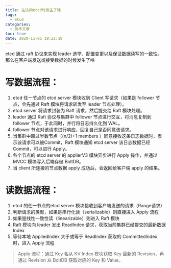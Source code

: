 ```yaml
---
title: 在访问etcd时发生了啥
tags:
  - etcd
categories:
  - 技术文章
toc: true
date: 2020-11-05 19:22:10
---
```


etcd 通过 raft 协议来实现 leader 选举、配置变更以及保证数据读写的一致性。那么在客户端发送或接受数据的时候发生了啥
<!--more-->

# 写数据流程：

1. etcd 任一节点的 etcd server 模块收到 Client 写请求（如果是 follower 节点，会先通过 Raft 模块将请求转发至 leader 节点处理）。
2. etcd server 将请求封装为 Raft 请求，然后提交给 Raft 模块处理。
3. leader 通过 Raft 协议与集群中 follower 节点进行交互，将消息复制到follower 节点，于此同时，并行将日志持久化到 WAL。
4. follower 节点对该请求进行响应，回复自己是否同意该请求。
5. 当集群中超过半数节点（(n/2)+1 members ）同意接收这条日志数据时，表示该请求可以被Commit，Raft 模块通知 etcd server 该日志数据已经 Commit，可以进行 Apply。
6. 各个节点的 etcd server 的 applierV3 模块异步进行 Apply 操作，并通过 MVCC 模块写入后端存储 BoltDB。
7. 当 client 所连接的节点数据 apply 成功后，会返回给客户端 apply 的结果。

# 读数据流程：

1. etcd 的任一节点的etcd server 模块接收到客户端发送的请求（Range请求）
2. 判断请求的类型，如果是串行化读（serializable）则直接进入 Apply 流程
3. 如果是线性一致性读（linearizable）则进入 Raft 模块
4. Raft 模块向 leader 发出 ReadIndex 请求，获取当前集群已经提交的最新数据 Index
5. 等待本地 AppliedIndex 大于或等于 ReadIndex 获取的 CommittedIndex 时，进入 Apply 流程

> Apply 流程：通过 Key 名从 KV Index 模块获取 Key 最新的 Revision，再通过 Revision 从 BoltDB 获取对应的 Key 和 Value。





